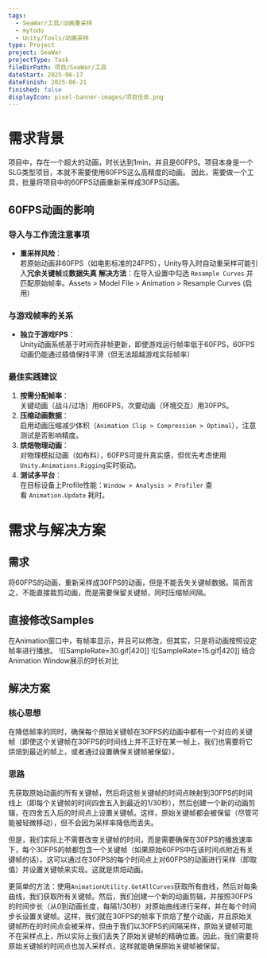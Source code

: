 ```yaml
---
tags:
  - SeaWar/工具/动画重采样
  - mytodo
  - Unity/Tools/动画采样
type: Project
project: SeaWar
projectType: Task
fileDirPath: 项目/SeaWar/工具
dateStart: 2025-06-17
dateFinish: 2025-06-21
finished: false
displayIcon: pixel-banner-images/项目任务.png
---
```

# 需求背景
项目中，存在一个超大的动画，时长达到1min，并且是60FPS。项目本身是一个SLG类型项目，本就不需要使用60FPS这么高精度的动画。
因此，需要做一个工具，批量将项目中的60FPS动画重新采样成30FPS动画。
## 60FPS动画的影响
### **导入与工作流注意事项**
- **重采样风险**：  
    若原始动画非60FPS（如电影标准的24FPS），Unity导入时自动重采样可能引入**冗余关键帧**或**数据失真**
    **解决方法**：在导入设置中勾选 `Resample Curves` 并匹配原始帧率。Assets > Model File > Animation > Resample Curves (启用)
### **与游戏帧率的关系**
- **独立于游戏FPS**：  
    Unity动画系统基于时间而非帧更新，即使游戏运行帧率低于60FPS，60FPS动画仍能通过插值保持平滑（但无法超越游戏实际帧率）
### **最佳实践建议**
1. **按需分配帧率**：  
    关键动画（战斗/过场）用60FPS，次要动画（环境交互）用30FPS。
2. **压缩动画数据**：  
    启用动画压缩减少体积（`Animation Clip > Compression > Optimal`），注意测试是否影响精度。
3. **烘焙物理动画**：  
    对物理模拟动画（如布料），60FPS可提升真实感，但优先考虑使用`Unity.Animations.Rigging`实时驱动。
4. **测试多平台**：  
    在目标设备上Profile性能：`Window > Analysis > Profiler` 查看 `Animation.Update` 耗时。
# 需求与解决方案
## 需求
将60FPS的动画，重新采样成30FPS的动画，但是不能丢失关键帧数据。简而言之，不能直接裁剪动画，而是需要保留关键帧，同时压缩帧间隔。
## 直接修改Samples
在Animation窗口中，有帧率显示，并且可以修改，但其实，只是将动画按照设定帧率进行播放。
![[SampleRate=30.gif|420]]
![[SampleRate=15.gif|420]]
结合Animation Window展示的时长对比
## 解决方案
### 核心思想
在降低帧率的同时，确保每个原始关键帧在30FPS的动画中都有一个对应的关键帧（即使这个关键帧在30FPS的时间线上并不正好在某一帧上，我们也需要将它烘焙到最近的帧上，或者通过设置确保关键帧被保留）。
### 思路
先获取原始动画的所有关键帧，然后将这些关键帧的时间点映射到30FPS的时间线上（即每个关键帧的时间四舍五入到最近的1/30秒），然后创建一个新的动画剪辑，在四舍五入后的时间点上设置关键帧。这样，原始关键帧都会被保留（尽管可能被轻微移动），但不会因为采样率降低而丢失。

但是，我们实际上不需要改变关键帧的时间，而是需要确保在30FPS的播放速率下，每个30FPS的帧都包含一个关键帧（如果原始60FPS中在该时间点附近有关键帧的话）。这可以通过在30FPS的每个时间点上对60FPS的动画进行采样（即取值）并设置关键帧来实现。这就是烘焙动画。

更简单的方法：使用`AnimationUtility.GetAllCurves`获取所有曲线，然后对每条曲线，我们获取所有关键帧。然后，我们创建一个新的动画剪辑，并按照30FPS的时间步长（从0到动画长度，每隔1/30秒）对原始曲线进行采样，并在每个时间步长设置关键帧。这样，我们就在30FPS的帧率下烘焙了整个动画，并且原始关键帧所在的时间点会被采样，但由于我们以30FPS的间隔采样，原始关键帧可能不在采样点上，所以实际上我们丢失了原始关键帧的精确位置。因此，我们需要将原始关键帧的时间点也加入采样点，这样就能确保原始关键帧被保留。







